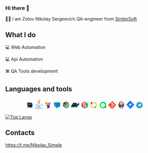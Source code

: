 ### Hi there 👋

👨‍💻 I am Zotov Nikolay Sergeevich QA-engineer from [SimbirSoft](https://www.simbirsoft.com/?ysclid=l5e5b5cqek175135380)

## What I do

💻 Web Automation

💻 Api Automation

🛠 QA Tools development

## Languages and tools

<p  align="center"><code><img width="5%" title="IntelliJ IDEA" src="images/picture_IDEA-logo.svg"></code>
<code><img width="5%" title="Java" src="images/picture_java-logo.svg"></code>
<code><img width="5%" title="Selenide" src="images/picture_selenide-logo.svg"></code>
<code><img width="5%" title="Selenoid" src="images/picture_selenoid-logo.svg"></code>
<code><img width="5%" title="REST-Assured" src="images/picture_rest-assured-logo.svg"></code>
<code><img width="5%" title="Gradle" src="images/picture_gradle-logo.svg "></code>
<code><img width="5%" title="JUnit5" src="images/picture_junit5-logo.svg"></code>
<code><img width="5%" title="Allure Report" src="images/picture_allure-Report-logo.svg"></code>
<code><img width="5%" title="Allure TestOps" src="images/picture_allure-ee-logo.svg"></code>
<code><img width="5%" title="Github" src="images/picture_git-logo.svg"></code>
<code><img width="5%" title="Jenkins" src="images/picture_jenkins-logo.svg"></code>
<code><img width="5%" title="Jira" src="images/picture_jira-logo.svg"></code>
<code><img width="5%" title="Telegram" src="images/picture_Telegram.svg"></code></p>

[![Top Langs](https://github-readme-stats.vercel.app/api/top-langs/?username=SimpleCat1)](https://github.com/anuraghazra/github-readme-stats)

## Contacts

https://t.me/Nikolay_Simple